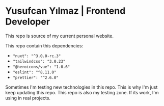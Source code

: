 # Yusufcan Yılmaz | Frontend Developer

This repo is source of my current personal website.

This repo contain this dependencies:
- `"nuxt": "^3.0.0-rc.3"`
- `"tailwindcss": "3.0.23"`
- `"@heroicons/vue": "1.0.6"`
- `"eslint": "^8.11.0"`
- `"prettier": "^2.6.0"`

Sometimes I'm testing new technologies in this repo. This is why I'm just keep updating this repo. This repo is also my testing zone. If its work, I'm using in real projects.
